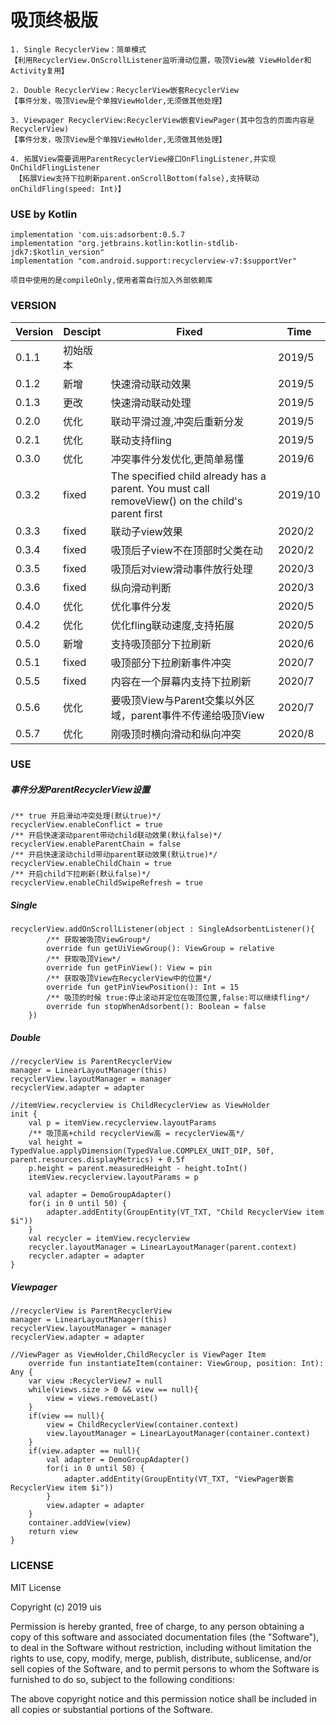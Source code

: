# 吸顶终极版

    1. Single RecyclerView：简单模式
    【利用RecyclerView.OnScrollListener监听滑动位置，吸顶View被 ViewHolder和Activity复用】
    
    2. Double RecyclerView：RecyclerView嵌套RecyclerView
    【事件分发，吸顶View是个单独ViewHolder,无须做其他处理】
    
    3. Viewpager RecyclerView:RecyclerView嵌套ViewPager(其中包含的页面内容是RecyclerView)
    【事件分发，吸顶View是个单独ViewHolder,无须做其他处理】

    4. 拓展View需要调用ParentRecyclerView接口OnFlingListener,并实现OnChildFlingListener
     【拓展View支持下拉刷新parent.onScrollBottom(false),支持联动onChildFling(speed: Int)】
    
### USE by Kotlin
    implementation 'com.uis:adsorbent:0.5.7
    implementation "org.jetbrains.kotlin:kotlin-stdlib-jdk7:$kotlin_version"
    implementation "com.android.support:recyclerview-v7:$supportVer"

``` 项目中使用的是compileOnly,使用者需自行加入外部依赖库 ```

### VERSION

Version|Descipt|Fixed|Time
----|----|----|----
0.1.1|初始版本| |2019/5
0.1.2|新增|快速滑动联动效果|2019/5
0.1.3|更改|快速滑动联动处理|2019/5
0.2.0|优化|联动平滑过渡,冲突后重新分发|2019/5
0.2.1|优化|联动支持fling|2019/5
0.3.0|优化|冲突事件分发优化,更简单易懂|2019/6
0.3.2|fixed|The specified child already has a parent. You must call removeView() on the child's parent first|2019/10
0.3.3|fixed|联动子view效果|2020/2
0.3.4|fixed|吸顶后子view不在顶部时父类在动|2020/2
0.3.5|fixed|吸顶后对view滑动事件放行处理|2020/3
0.3.6|fixed|纵向滑动判断|2020/3
0.4.0|优化|优化事件分发|2020/5
0.4.2|优化|优化fling联动速度,支持拓展|2020/5
0.5.0|新增|支持吸顶部分下拉刷新|2020/6
0.5.1|fixed|吸顶部分下拉刷新事件冲突|2020/7
0.5.5|fixed|内容在一个屏幕内支持下拉刷新|2020/7
0.5.6|优化|要吸顶View与Parent交集以外区域，parent事件不传递给吸顶View|2020/7
0.5.7|优化|刚吸顶时横向滑动和纵向冲突|2020/8

### USE
##### 事件分发ParentRecyclerView设置
    /** true 开启滑动冲突处理(默认true)*/
    recyclerView.enableConflict = true
    /** 开启快速滚动parent带动child联动效果(默认false)*/
    recyclerView.enableParentChain = false
    /** 开启快速滚动child带动parent联动效果(默认true)*/
    recyclerView.enableChildChain = true
    /** 开启child下拉刷新(默认false)*/
    recyclerView.enableChildSwipeRefresh = true
    
##### Single
    recyclerView.addOnScrollListener(object : SingleAdsorbentListener(){
            /** 获取被吸顶ViewGroup*/
            override fun getUiViewGroup(): ViewGroup = relative
            /** 获取吸顶View*/
            override fun getPinView(): View = pin
            /** 获取吸顶View在RecyclerView中的位置*/
            override fun getPinViewPosition(): Int = 15
            /** 吸顶的时候 true:停止滚动并定位在吸顶位置,false:可以继续fling*/
            override fun stopWhenAdsorbent(): Boolean = false
        })
##### Double
    //recyclerView is ParentRecyclerView
    manager = LinearLayoutManager(this)
    recyclerView.layoutManager = manager
    recyclerView.adapter = adapter
    
    //itemView.recyclerview is ChildRecyclerView as ViewHolder
    init {
        val p = itemView.recyclerview.layoutParams
        /** 吸顶高+child recyclerView高 = recyclerView高*/
        val height = TypedValue.applyDimension(TypedValue.COMPLEX_UNIT_DIP, 50f, parent.resources.displayMetrics) + 0.5f
        p.height = parent.measuredHeight - height.toInt()
        itemView.recyclerview.layoutParams = p

        val adapter = DemoGroupAdapter()
        for(i in 0 until 50) {
            adapter.addEntity(GroupEntity(VT_TXT, "Child RecyclerView item $i"))
        }
        val recycler = itemView.recyclerview
        recycler.layoutManager = LinearLayoutManager(parent.context)
        recycler.adapter = adapter
    }

##### Viewpager
    //recyclerView is ParentRecyclerView
    manager = LinearLayoutManager(this)
    recyclerView.layoutManager = manager
    recyclerView.adapter = adapter
    
    //ViewPager as ViewHolder,ChildRecycler is ViewPager Item
        override fun instantiateItem(container: ViewGroup, position: Int): Any {
        var view :RecyclerView? = null
        while(views.size > 0 && view == null){
            view = views.removeLast()
        }
        if(view == null){
            view = ChildRecyclerView(container.context)
            view.layoutManager = LinearLayoutManager(container.context)
        }
        if(view.adapter == null){
            val adapter = DemoGroupAdapter()
            for(i in 0 until 50) {
                adapter.addEntity(GroupEntity(VT_TXT, "ViewPager嵌套RecyclerView item $i"))
            }
            view.adapter = adapter
        }
        container.addView(view)
        return view
    }

### LICENSE
MIT License

Copyright (c) 2019 uis

Permission is hereby granted, free of charge, to any person obtaining a copy
of this software and associated documentation files (the "Software"), to deal
in the Software without restriction, including without limitation the rights
to use, copy, modify, merge, publish, distribute, sublicense, and/or sell
copies of the Software, and to permit persons to whom the Software is
furnished to do so, subject to the following conditions:

The above copyright notice and this permission notice shall be included in all
copies or substantial portions of the Software.
